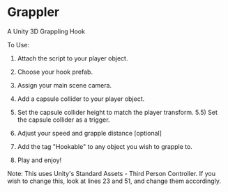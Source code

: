 # Grappler
A Unity 3D Grappling Hook

To Use:
1) Attach the script to your player object.
2) Choose your hook prefab.
3) Assign your main scene camera.
4) Add a capsule collider to your player object. 
5) Set the capsule collider height to match the player transform.
5.5) Set the capsule collider as a trigger.
6) Adjust your speed and grapple distance [optional]
7) Add the tag "Hookable" to any object you wish to grapple to.

5) Play and enjoy!

Note: This uses Unity's Standard Assets - Third Person Controller.
If you wish to change this, look at lines 23 and 51, and change them accordingly. 
